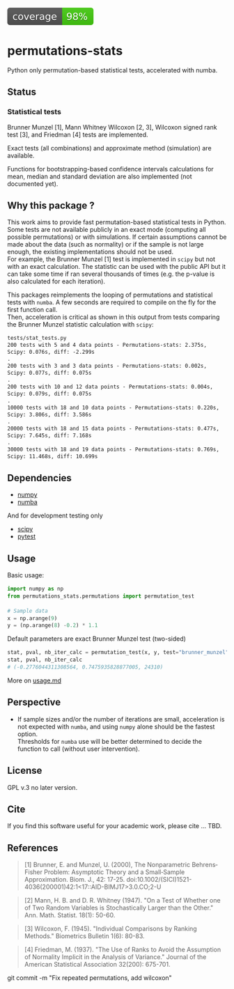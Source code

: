 ![coverage](.github/coverage.svg)
# permutations-stats
Python only permutation-based statistical tests, accelerated with numba.
## Status
### Statistical tests
Brunner Munzel [1], Mann Whitney Wilcoxon [2, 3], Wilcoxon signed rank test [3],
and Friedman [4] tests are implemented.

Exact tests (all combinations) and approximate method (simulation) are available.

Functions for bootstrapping-based confidence intervals calculations for
mean, median and standard deviation are also implemented (not documented yet).

## Why this package ?
This work aims to provide fast permutation-based statistical tests in Python.
Some tests are not available publicly in an exact mode (computing all
possible permutations) or with simulations. If certain assumptions cannot be
made about the data (such as normality) or if the sample is not large enough, the
existing implementations should not be used.  
For example, the Brunner Munzel [1] test is implemented in `scipy` but not with
an exact calculation. The statistic can be used with the public API but it can
take some time if ran several thousands of times (e.g. the p-value is also calculated for each
iteration).  

This packages reimplements the looping of permutations and statistical tests
with `numba`. A few seconds are required to compile on the fly for the first function call.  
Then, acceleration is critical as shown in this output from tests comparing the
Brunner Munzel statistic calculation with `scipy`:

```
tests/stat_tests.py
200 tests with 5 and 4 data points - Permutations-stats: 2.375s, Scipy: 0.076s, diff: -2.299s
.
200 tests with 3 and 3 data points - Permutations-stats: 0.002s, Scipy: 0.077s, diff: 0.075s
.
200 tests with 10 and 12 data points - Permutations-stats: 0.004s, Scipy: 0.079s, diff: 0.075s
.
10000 tests with 18 and 10 data points - Permutations-stats: 0.220s, Scipy: 3.806s, diff: 3.586s
.
20000 tests with 18 and 15 data points - Permutations-stats: 0.477s, Scipy: 7.645s, diff: 7.168s
.
30000 tests with 18 and 19 data points - Permutations-stats: 0.769s, Scipy: 11.468s, diff: 10.699s
```

## Dependencies
* [numpy](https://www.numpy.org/)
* [numba](https://numba.pydata.org/)

And for development testing only
* [scipy](https://www.scipy.org/)
* [pytest](https://www.pytest.org/)

## Usage
Basic usage:
```python
import numpy as np
from permutations_stats.permutations import permutation_test

# Sample data
x = np.arange(9)
y = (np.arange(8) -0.2) * 1.1
```
Default parameters are exact Brunner Munzel test (two-sided)

```python
stat, pval, nb_iter_calc = permutation_test(x, y, test="brunner_munzel")
stat, pval, nb_iter_calc
# (-0.2776044311308564, 0.7475935828877005, 24310)
```

More on [usage.md](usage.md)

## Perspective
* If sample sizes and/or the number of iterations are small, acceleration is
not expected with `numba`, and using `numpy` alone should be the fastest option.  
Thresholds for `numba` use will be better determined to decide the function to call
(without user intervention).

## License
GPL v.3 no later version.

## Cite
If you find this software useful for your academic work, please cite ... TBD.

## References
> [1] Brunner, E. and Munzel, U. (2000), The Nonparametric Behrens‐Fisher
> Problem: Asymptotic Theory and a Small‐Sample Approximation. Biom. J., 42:
> 17-25. doi:10.1002/(SICI)1521-4036(200001)42:1<17::AID-BIMJ17>3.0.CO;2-U

> [2] Mann, H. B. and D. R. Whitney (1947). "On a Test of Whether one of Two
> Random Variables is Stochastically Larger than the Other." Ann. Math. Statist.
> 18(1): 50-60.

> [3] Wilcoxon, F. (1945). "Individual Comparisons by Ranking Methods."
> Biometrics Bulletin 1(6): 80-83.

> [4] Friedman, M. (1937). "The Use of Ranks to Avoid the Assumption of
> Normality Implicit in the Analysis of Variance."
> Journal of the American Statistical Association 32(200): 675-701.


git commit -m "Fix repeated permutations, add wilcoxon"
